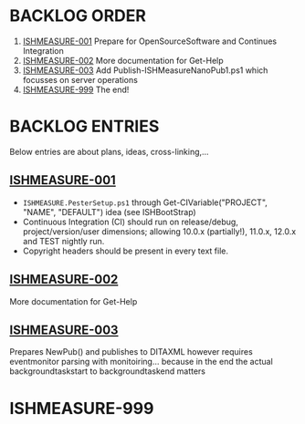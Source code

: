 # BACKLOG ORDER	

1. [ISHMEASURE-001] Prepare for OpenSourceSoftware and Continues Integration
1. [ISHMEASURE-002] More documentation for Get-Help
1. [ISHMEASURE-003] Add Publish-ISHMeasureNanoPub1.ps1 which focusses on server operations
1. [ISHMEASURE-999] The end!


[ISHMEASURE-001]: #ISHMEASURE-001 "Prepare for OpenSourceSoftware and Continues Integration"
[ISHMEASURE-002]: #ISHMEASURE-002 "More documentation for Get-Help"
[ISHMEASURE-003]: #ISHMEASURE-003 "Add Publish-ISHMeasureNanoPub1.ps1 which focusses on server operations"
[ISHMEASURE-999]: #ISHMEASURE-999 "The end!"


# BACKLOG ENTRIES

Below entries are about plans, ideas, cross-linking,...

## <a name="ISHMEASURE-001"></a>[ISHMEASURE-001]
* `ISHMEASURE.PesterSetup.ps1` through Get-CIVariable("PROJECT", "NAME", "DEFAULT") idea (see ISHBootStrap)
* Continuous Integration (CI) should run on release/debug, project/version/user dimensions; allowing 10.0.x (partially!), 11.0.x, 12.0.x and TEST nightly run.
* Copyright headers should be present in every text file.

## <a name="ISHMEASURE-002"></a>[ISHMEASURE-002]
More documentation for Get-Help
	
## <a name="ISHMEASURE-003"></a>[ISHMEASURE-003]
Prepares NewPub() and publishes to DITAXML however requires eventmonitor parsing with monitoiring… because in the end the actual backgroundtaskstart to backgroundtaskend matters
	
# <a name="ISHMEASURE-999"></a>ISHMEASURE-999